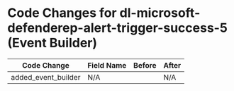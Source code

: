 # Code Changes for dl-microsoft-defenderep-alert-trigger-success-5 (Event Builder)

| Code Change | Field Name | Before | After |
|-------------|------------|--------|-------|
| added_event_builder | N/A |  | N/A |